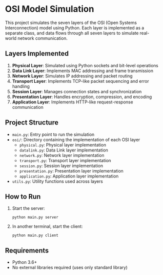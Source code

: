 # OSI Model Simulation

This project simulates the seven layers of the OSI (Open Systems Interconnection) model using Python. Each layer is implemented as a separate class, and data flows through all seven layers to simulate real-world network communication.

## Layers Implemented

1. **Physical Layer**: Simulated using Python sockets and bit-level operations
2. **Data Link Layer**: Implements MAC addressing and frame transmission
3. **Network Layer**: Simulates IP addressing and packet routing
4. **Transport Layer**: Implements TCP-like packet sequencing and error handling
5. **Session Layer**: Manages connection states and synchronization
6. **Presentation Layer**: Handles encryption, compression, and encoding
7. **Application Layer**: Implements HTTP-like request-response communication

## Project Structure

- `main.py`: Entry point to run the simulation
- `osi/`: Directory containing the implementation of each OSI layer
  - `physical.py`: Physical layer implementation
  - `datalink.py`: Data Link layer implementation
  - `network.py`: Network layer implementation
  - `transport.py`: Transport layer implementation
  - `session.py`: Session layer implementation
  - `presentation.py`: Presentation layer implementation
  - `application.py`: Application layer implementation
- `utils.py`: Utility functions used across layers

## How to Run

1. Start the server:
   ```
   python main.py server
   ```

2. In another terminal, start the client:
   ```
   python main.py client
   ```

## Requirements

- Python 3.6+
- No external libraries required (uses only standard library) 